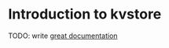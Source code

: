 # Introduction to kvstore

TODO: write [great documentation](http://jacobian.org/writing/what-to-write/)
